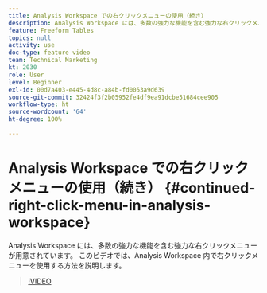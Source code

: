 ```yaml
---
title: Analysis Workspace での右クリックメニューの使用（続き）
description: Analysis Workspace には、多数の強力な機能を含む強力な右クリックメニューが用意されています。 このビデオでは、Analysis Workspace 内で右クリックメニューを使用する方法を説明します。
feature: Freeform Tables
topics: null
activity: use
doc-type: feature video
team: Technical Marketing
kt: 2030
role: User
level: Beginner
exl-id: 00d7a403-e445-4d8c-a84b-fd0053a9d639
source-git-commit: 32424f3f2b05952fe4df9ea91dcbe51684cee905
workflow-type: ht
source-wordcount: '64'
ht-degree: 100%

---
```


# Analysis Workspace での右クリックメニューの使用（続き） {#continued-right-click-menu-in-analysis-workspace}

Analysis Workspace には、多数の強力な機能を含む強力な右クリックメニューが用意されています。 このビデオでは、Analysis Workspace 内で右クリックメニューを使用する方法を説明します。

>[!VIDEO](https://video.tv.adobe.com/v/23982/?quality=12)
